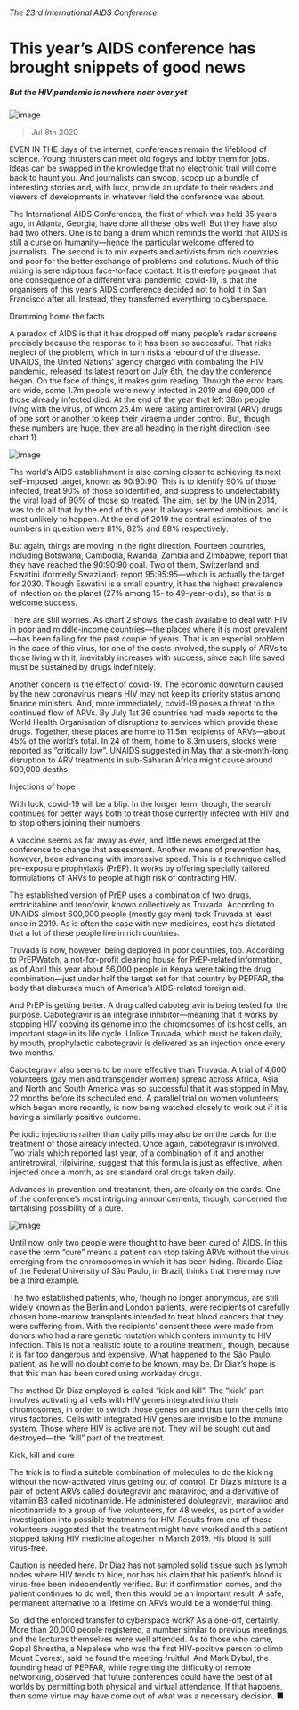 ###### The 23rd International AIDS Conference
# This year’s AIDS conference has brought snippets of good news 
##### But the HIV pandemic is nowhere near over yet 
![image](images/20200711_STD001.jpg) 
> Jul 8th 2020 
EVEN IN THE days of the internet, conferences remain the lifeblood of science. Young thrusters can meet old fogeys and lobby them for jobs. Ideas can be swapped in the knowledge that no electronic trail will come back to haunt you. And journalists can swoop, scoop up a bundle of interesting stories and, with luck, provide an update to their readers and viewers of developments in whatever field the conference was about.
The International AIDS Conferences, the first of which was held 35 years ago, in Atlanta, Georgia, have done all these jobs well. But they have also had two others. One is to bang a drum which reminds the world that AIDS is still a curse on humanity—hence the particular welcome offered to journalists. The second is to mix experts and activists from rich countries and poor for the better exchange of problems and solutions. Much of this mixing is serendipitous face-to-face contact. It is therefore poignant that one consequence of a different viral pandemic, covid-19, is that the organisers of this year’s AIDS conference decided not to hold it in San Francisco after all. Instead, they transferred everything to cyberspace.

Drumming home the facts
A paradox of AIDS is that it has dropped off many people’s radar screens precisely because the response to it has been so successful. That risks neglect of the problem, which in turn risks a rebound of the disease. UNAIDS, the United Nations’ agency charged with combating the HIV pandemic, released its latest report on July 6th, the day the conference began. On the face of things, it makes grim reading. Though the error bars are wide, some 1.7m people were newly infected in 2019 and 690,000 of those already infected died. At the end of the year that left 38m people living with the virus, of whom 25.4m were taking antiretroviral (ARV) drugs of one sort or another to keep their viraemia under control. But, though these numbers are huge, they are all heading in the right direction (see chart 1).
![image](images/20200711_STC390.png) 

The world’s AIDS establishment is also coming closer to achieving its next self-imposed target, known as 90:90:90. This is to identify 90% of those infected, treat 90% of those so identified, and suppress to undetectability the viral load of 90% of those so treated. The aim, set by the UN in 2014, was to do all that by the end of this year. It always seemed ambitious, and is most unlikely to happen. At the end of 2019 the central estimates of the numbers in question were 81%, 82% and 88% respectively.
But again, things are moving in the right direction. Fourteen countries, including Botswana, Cambodia, Rwanda, Zambia and Zimbabwe, report that they have reached the 90:90:90 goal. Two of them, Switzerland and Eswatini (formerly Swaziland) report 95:95:95—which is actually the target for 2030. Though Eswatini is a small country, it has the highest prevalence of infection on the planet (27% among 15- to 49-year-olds), so that is a welcome success.
There are still worries. As chart 2 shows, the cash available to deal with HIV in poor and middle-income countries—the places where it is most prevalent—has been falling for the past couple of years. That is an especial problem in the case of this virus, for one of the costs involved, the supply of ARVs to those living with it, inevitably increases with success, since each life saved must be sustained by drugs indefinitely.
Another concern is the effect of covid-19. The economic downturn caused by the new coronavirus means HIV may not keep its priority status among finance ministers. And, more immediately, covid-19 poses a threat to the continued flow of ARVs. By July 1st 36 countries had made reports to the World Health Organisation of disruptions to services which provide these drugs. Together, these places are home to 11.5m recipients of ARVs—about 45% of the world’s total. In 24 of them, home to 8.3m users, stocks were reported as “critically low”. UNAIDS suggested in May that a six-month-long disruption to ARV treatments in sub-Saharan Africa might cause around 500,000 deaths.
Injections of hope
With luck, covid-19 will be a blip. In the longer term, though, the search continues for better ways both to treat those currently infected with HIV and to stop others joining their numbers.
A vaccine seems as far away as ever, and little news emerged at the conference to change that assessment. Another means of prevention has, however, been advancing with impressive speed. This is a technique called pre-exposure prophylaxis (PrEP). It works by offering specially tailored formulations of ARVs to people at high risk of contracting HIV.
The established version of PrEP uses a combination of two drugs, emtricitabine and tenofovir, known collectively as Truvada. According to UNAIDS almost 600,000 people (mostly gay men) took Truvada at least once in 2019. As is often the case with new medicines, cost has dictated that a lot of these people live in rich countries.
Truvada is now, however, being deployed in poor countries, too. According to PrEPWatch, a not-for-profit clearing house for PrEP-related information, as of April this year about 56,000 people in Kenya were taking the drug combination—just under half the target set for that country by PEPFAR, the body that disburses much of America’s AIDS-related foreign aid.
And PrEP is getting better. A drug called cabotegravir is being tested for the purpose. Cabotegravir is an integrase inhibitor—meaning that it works by stopping HIV copying its genome into the chromosomes of its host cells, an important stage in its life cycle. Unlike Truvada, which must be taken daily, by mouth, prophylactic cabotegravir is delivered as an injection once every two months.
Cabotegravir also seems to be more effective than Truvada. A trial of 4,600 volunteers (gay men and transgender women) spread across Africa, Asia and North and South America was so successful that it was stopped in May, 22 months before its scheduled end. A parallel trial on women volunteers, which began more recently, is now being watched closely to work out if it is having a similarly positive outcome.
Periodic injections rather than daily pills may also be on the cards for the treatment of those already infected. Once again, cabotegravir is involved. Two trials which reported last year, of a combination of it and another antiretroviral, rilpivirine, suggest that this formula is just as effective, when injected once a month, as are standard oral drugs taken daily.
Advances in prevention and treatment, then, are clearly on the cards. One of the conference’s most intriguing announcements, though, concerned the tantalising possibility of a cure.
![image](images/20200711_STC395.png) 

Until now, only two people were thought to have been cured of AIDS. In this case the term “cure” means a patient can stop taking ARVs without the virus emerging from the chromosomes in which it has been hiding. Ricardo Diaz of the Federal University of São Paulo, in Brazil, thinks that there may now be a third example.
The two established patients, who, though no longer anonymous, are still widely known as the Berlin and London patients, were recipients of carefully chosen bone-marrow transplants intended to treat blood cancers that they were suffering from. With the recipients’ consent these were made from donors who had a rare genetic mutation which confers immunity to HIV infection. This is not a realistic route to a routine treatment, though, because it is far too dangerous and expensive. What happened to the São Paulo patient, as he will no doubt come to be known, may be. Dr Diaz’s hope is that this man has been cured using workaday drugs.
The method Dr Diaz employed is called “kick and kill”. The “kick” part involves activating all cells with HIV genes integrated into their chromosomes, in order to switch those genes on and thus turn the cells into virus factories. Cells with integrated HIV genes are invisible to the immune system. Those where HIV is active are not. They will be sought out and destroyed—the “kill” part of the treatment.
Kick, kill and cure
The trick is to find a suitable combination of molecules to do the kicking without the now-activated virus getting out of control. Dr Diaz’s mixture is a pair of potent ARVs called dolutegravir and maraviroc, and a derivative of vitamin B3 called nicotinamide. He administered dolutegravir, maraviroc and nicotinamide to a group of five volunteers, for 48 weeks, as part of a wider investigation into possible treatments for HIV. Results from one of these volunteers suggested that the treatment might have worked and this patient stopped taking HIV medicine altogether in March 2019. His blood is still virus-free.
Caution is needed here. Dr Diaz has not sampled solid tissue such as lymph nodes where HIV tends to hide, nor has his claim that his patient’s blood is virus-free been independently verified. But if confirmation comes, and the patient continues to do well, then this would be an important result. A safe, permanent alternative to a lifetime on ARVs would be a wonderful thing.
So, did the enforced transfer to cyberspace work? As a one-off, certainly. More than 20,000 people registered, a number similar to previous meetings, and the lectures themselves were well attended. As to those who came, Gopal Shrestha, a Nepalese who was the first HIV-positive person to climb Mount Everest, said he found the meeting fruitful. And Mark Dybul, the founding head of PEPFAR, while regretting the difficulty of remote networking, observed that future conferences could have the best of all worlds by permitting both physical and virtual attendance. If that happens, then some virtue may have come out of what was a necessary decision. ■
